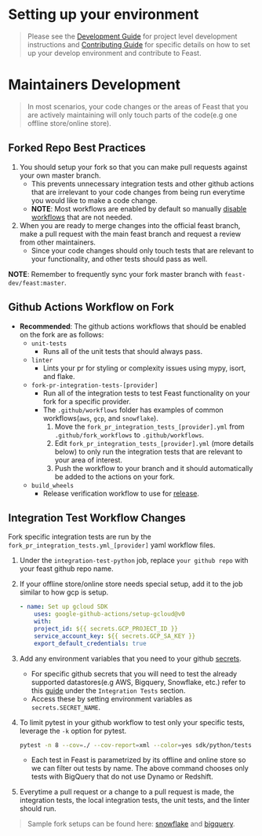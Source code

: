 # Setting up your environment
> Please see the [Development Guide](https://docs.feast.dev/project/development-guide) for project level development instructions and [Contributing Guide](https://github.com/feast-dev/feast/blob/master/CONTRIBUTING.md) for specific details on how to set up your develop environment and contribute to Feast.

# Maintainers Development
> In most scenarios, your code changes or the areas of Feast that you are actively maintaining will only touch parts of the code(e.g one offline store/online store).

## Forked Repo Best Practices
1.  You should setup your fork so that you can make pull requests against your own master branch.
    - This prevents unnecessary integration tests and other github actions that are irrelevant to your code changes from being run everytime you would like to make a code change.
    - **NOTE**: Most workflows are enabled by default so manually [disable workflows](https://docs.github.com/en/actions/managing-workflow-runs/disabling-and-enabling-a-workflow) that are not needed.
2. When you are ready to merge changes into the official feast branch, make a pull request with the main feast branch and request a review from other maintainers.
    - Since your code changes should only touch tests that are relevant to your functionality, and other tests should pass as well.

**NOTE**: Remember to frequently sync your fork master branch with `feast-dev/feast:master`.

## Github Actions Workflow on Fork
- **Recommended**: The github actions workflows that should be enabled on the fork are as follows:
    - `unit-tests`
        - Runs all of the unit tests that should always pass.
    - `linter`
        - Lints your pr for styling or complexity issues using mypy, isort, and flake.
    - `fork-pr-integration-tests-[provider]`
        - Run all of the integration tests to test Feast functionality on your fork for a specific provider.
        - The `.github/workflows` folder has examples of common workflows(`aws`, `gcp`, and `snowflake`).
            1. Move the `fork_pr_integration_tests_[provider].yml` from `.github/fork_workflows` to `.github/workflows`.
            2. Edit `fork_pr_integration_tests_[provider].yml` (more details below) to only run the integration tests that are relevant to your area of interest.
            3. Push the workflow to your branch and it should automatically be added to the actions on your fork.
    - `build_wheels`
        - Release verification workflow to use for [release](docs/project/release-process.md).

## Integration Test Workflow Changes
Fork specific integration tests are run by the `fork_pr_integration_tests.yml_[provider]` yaml workflow files.

1. Under the `integration-test-python` job, replace `your github repo` with your feast github repo name.
2. If your offline store/online store needs special setup, add it to the job similar to how gcp is setup.

    ```yaml
    - name: Set up gcloud SDK
        uses: google-github-actions/setup-gcloud@v0
        with:
        project_id: ${{ secrets.GCP_PROJECT_ID }}
        service_account_key: ${{ secrets.GCP_SA_KEY }}
        export_default_credentials: true
    ```

3. Add any environment variables that you need to your github [secrets](https://github.com/Azure/actions-workflow-samples/blob/master/assets/create-secrets-for-GitHub-workflows.md).
    - For specific github secrets that you will need to test the already supported datastores(e.g AWS, Bigquery, Snowflake, etc.) refer to this [guide](https://github.com/feast-dev/feast/blob/master/CONTRIBUTING.md) under the `Integration Tests` section.
    - Access these by setting environment variables as `secrets.SECRET_NAME`.
4. To limit pytest in your github workflow to test only your specific tests, leverage the `-k` option for pytest.

    ```bash
    pytest -n 8 --cov=./ --cov-report=xml --color=yes sdk/python/tests --integration --durations=5 --timeout=1200 --timeout_method=thread -k "BigQuery and not dynamo and not Redshift"
    ```

    - Each test in Feast is parametrized by its offline and online store so we can filter out tests by name. The above command chooses only tests with BigQuery that do not use Dynamo or Redshift.

5. Everytime a pull request or a change to a pull request is made, the integration tests, the local integration tests, the unit tests, and the linter should run.

> Sample fork setups can be found here: [snowflake](https://github.com/kevjumba/feast/pull/30) and [bigquery](https://github.com/kevjumba/feast/pull/31).
